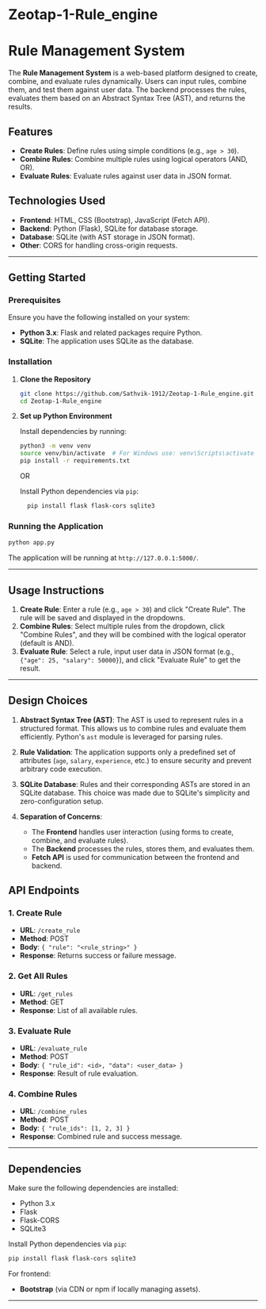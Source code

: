 # Zeotap-1-Rule_engine


# Rule Management System

The **Rule Management System** is a web-based platform designed to create, combine, and evaluate rules dynamically. Users can input rules, combine them, and test them against user data. The backend processes the rules, evaluates them based on an Abstract Syntax Tree (AST), and returns the results.

## Features

- **Create Rules**: Define rules using simple conditions (e.g., `age > 30`).
- **Combine Rules**: Combine multiple rules using logical operators (AND, OR).
- **Evaluate Rules**: Evaluate rules against user data in JSON format.

## Technologies Used

- **Frontend**: HTML, CSS (Bootstrap), JavaScript (Fetch API).
- **Backend**: Python (Flask), SQLite for database storage.
- **Database**: SQLite (with AST storage in JSON format).
- **Other**: CORS for handling cross-origin requests.

---

## Getting Started

### Prerequisites

Ensure you have the following installed on your system:

- **Python 3.x**: Flask and related packages require Python.
- **SQLite**: The application uses SQLite as the database.


### Installation

1. **Clone the Repository**

   ```bash
   git clone https://github.com/Sathvik-1912/Zeotap-1-Rule_engine.git
   cd Zeotap-1-Rule_engine
   ```

2. **Set up Python Environment**

   Install dependencies by running:

   ```bash
   python3 -m venv venv
   source venv/bin/activate  # For Windows use: venv\Scripts\activate
   pip install -r requirements.txt
   ```
   OR

   Install Python dependencies via `pip`:

   ```bash
     pip install flask flask-cors sqlite3
   ```


### Running the Application

  

   ```bash
   python app.py
   ```

   The application will be running at `http://127.0.0.1:5000/`.


---

## Usage Instructions

1. **Create Rule**: Enter a rule (e.g., `age > 30`) and click "Create Rule". The rule will be saved and displayed in the dropdowns.
2. **Combine Rules**: Select multiple rules from the dropdown, click "Combine Rules", and they will be combined with the logical operator (default is AND).
3. **Evaluate Rule**: Select a rule, input user data in JSON format (e.g., `{"age": 25, "salary": 50000}`), and click "Evaluate Rule" to get the result.

---

## Design Choices

1. **Abstract Syntax Tree (AST)**: 
   The AST is used to represent rules in a structured format. This allows us to combine rules and evaluate them efficiently. Python's `ast` module is leveraged for parsing rules.
   
2. **Rule Validation**:
   The application supports only a predefined set of attributes (`age`, `salary`, `experience`, etc.) to ensure security and prevent arbitrary code execution.

3. **SQLite Database**:
   Rules and their corresponding ASTs are stored in an SQLite database. This choice was made due to SQLite's simplicity and zero-configuration setup.

4. **Separation of Concerns**:
   - The **Frontend** handles user interaction (using forms to create, combine, and evaluate rules).
   - The **Backend** processes the rules, stores them, and evaluates them.
   - **Fetch API** is used for communication between the frontend and backend.


## API Endpoints

### 1. **Create Rule**
   - **URL**: `/create_rule`
   - **Method**: POST
   - **Body**: `{ "rule": "<rule_string>" }`
   - **Response**: Returns success or failure message.

### 2. **Get All Rules**
   - **URL**: `/get_rules`
   - **Method**: GET
   - **Response**: List of all available rules.

### 3. **Evaluate Rule**
   - **URL**: `/evaluate_rule`
   - **Method**: POST
   - **Body**: `{ "rule_id": <id>, "data": <user_data> }`
   - **Response**: Result of rule evaluation.

### 4. **Combine Rules**
   - **URL**: `/combine_rules`
   - **Method**: POST
   - **Body**: `{ "rule_ids": [1, 2, 3] }`
   - **Response**: Combined rule and success message.

---

## Dependencies

Make sure the following dependencies are installed:

- Python 3.x
- Flask
- Flask-CORS
- SQLite3

Install Python dependencies via `pip`:

```bash
pip install flask flask-cors sqlite3
```

For frontend:

- **Bootstrap** (via CDN or npm if locally managing assets).

---


